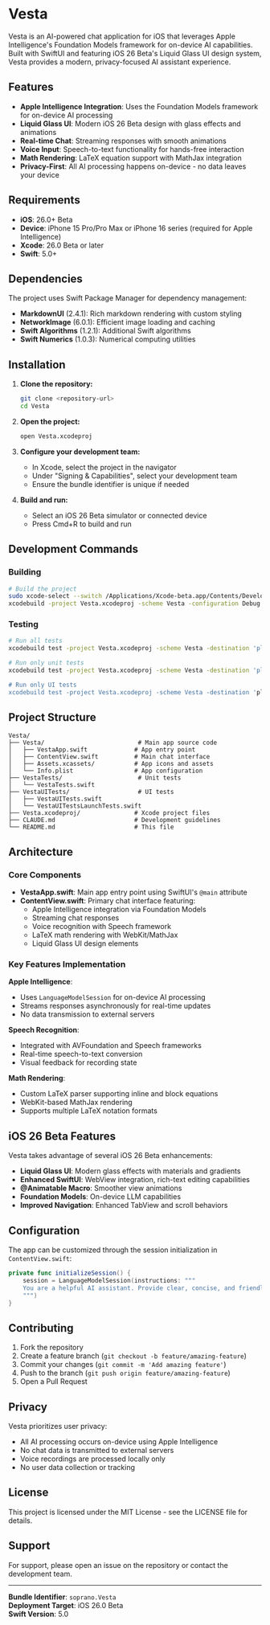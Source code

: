 # Vesta

Vesta is an AI-powered chat application for iOS that leverages Apple Intelligence's Foundation Models framework for on-device AI capabilities. Built with SwiftUI and featuring iOS 26 Beta's Liquid Glass UI design system, Vesta provides a modern, privacy-focused AI assistant experience.

## Features

- **Apple Intelligence Integration**: Uses the Foundation Models framework for on-device AI processing
- **Liquid Glass UI**: Modern iOS 26 Beta design with glass effects and animations  
- **Real-time Chat**: Streaming responses with smooth animations
- **Voice Input**: Speech-to-text functionality for hands-free interaction
- **Math Rendering**: LaTeX equation support with MathJax integration
- **Privacy-First**: All AI processing happens on-device - no data leaves your device

## Requirements

- **iOS**: 26.0+ Beta
- **Device**: iPhone 15 Pro/Pro Max or iPhone 16 series (required for Apple Intelligence)
- **Xcode**: 26.0 Beta or later
- **Swift**: 5.0+

## Dependencies

The project uses Swift Package Manager for dependency management:

- **MarkdownUI** (2.4.1): Rich markdown rendering with custom styling
- **NetworkImage** (6.0.1): Efficient image loading and caching
- **Swift Algorithms** (1.2.1): Additional Swift algorithms
- **Swift Numerics** (1.0.3): Numerical computing utilities

## Installation

1. **Clone the repository:**
   ```bash
   git clone <repository-url>
   cd Vesta
   ```

2. **Open the project:**
   ```bash
   open Vesta.xcodeproj
   ```

3. **Configure your development team:**
   - In Xcode, select the project in the navigator
   - Under "Signing & Capabilities", select your development team
   - Ensure the bundle identifier is unique if needed

4. **Build and run:**
   - Select an iOS 26 Beta simulator or connected device
   - Press Cmd+R to build and run

## Development Commands

### Building
```bash
# Build the project
sudo xcode-select --switch /Applications/Xcode-beta.app/Contents/Developer
xcodebuild -project Vesta.xcodeproj -scheme Vesta -configuration Debug build
```

### Testing
```bash
# Run all tests
xcodebuild test -project Vesta.xcodeproj -scheme Vesta -destination 'platform=iOS Simulator,name=iPhone 16'

# Run only unit tests
xcodebuild test -project Vesta.xcodeproj -scheme Vesta -destination 'platform=iOS Simulator,name=iPhone 16 -only-testing:VestaTests

# Run only UI tests
xcodebuild test -project Vesta.xcodeproj -scheme Vesta -destination 'platform=iOS Simulator,name=iPhone 16' -only-testing:VestaUITests
```

## Project Structure

```
Vesta/
├── Vesta/                          # Main app source code
│   ├── VestaApp.swift             # App entry point
│   ├── ContentView.swift          # Main chat interface
│   ├── Assets.xcassets/           # App icons and assets
│   └── Info.plist                 # App configuration
├── VestaTests/                     # Unit tests
│   └── VestaTests.swift
├── VestaUITests/                   # UI tests
│   ├── VestaUITests.swift
│   └── VestaUITestsLaunchTests.swift
├── Vesta.xcodeproj/               # Xcode project files
├── CLAUDE.md                      # Development guidelines
└── README.md                      # This file
```

## Architecture

### Core Components

- **VestaApp.swift**: Main app entry point using SwiftUI's `@main` attribute
- **ContentView.swift**: Primary chat interface featuring:
  - Apple Intelligence integration via Foundation Models
  - Streaming chat responses
  - Voice recognition with Speech framework
  - LaTeX math rendering with WebKit/MathJax
  - Liquid Glass UI design elements

### Key Features Implementation

**Apple Intelligence**:
- Uses `LanguageModelSession` for on-device AI processing
- Streams responses asynchronously for real-time updates
- No data transmission to external servers

**Speech Recognition**:
- Integrated with AVFoundation and Speech frameworks
- Real-time speech-to-text conversion
- Visual feedback for recording state

**Math Rendering**:
- Custom LaTeX parser supporting inline and block equations
- WebKit-based MathJax rendering
- Supports multiple LaTeX notation formats

## iOS 26 Beta Features

Vesta takes advantage of several iOS 26 Beta enhancements:

- **Liquid Glass UI**: Modern glass effects with materials and gradients
- **Enhanced SwiftUI**: WebView integration, rich-text editing capabilities
- **@Animatable Macro**: Smoother view animations
- **Foundation Models**: On-device LLM capabilities
- **Improved Navigation**: Enhanced TabView and scroll behaviors

## Configuration

The app can be customized through the session initialization in `ContentView.swift`:

```swift
private func initializeSession() {
    session = LanguageModelSession(instructions: """
    You are a helpful AI assistant. Provide clear, concise, and friendly responses...
    """)
}
```

## Contributing

1. Fork the repository
2. Create a feature branch (`git checkout -b feature/amazing-feature`)
3. Commit your changes (`git commit -m 'Add amazing feature'`)
4. Push to the branch (`git push origin feature/amazing-feature`)
5. Open a Pull Request

## Privacy

Vesta prioritizes user privacy:
- All AI processing occurs on-device using Apple Intelligence
- No chat data is transmitted to external servers
- Voice recordings are processed locally only
- No user data collection or tracking

## License

This project is licensed under the MIT License - see the LICENSE file for details.

## Support

For support, please open an issue on the repository or contact the development team.

---

**Bundle Identifier**: `soprano.Vesta`  
**Deployment Target**: iOS 26.0 Beta  
**Swift Version**: 5.0
